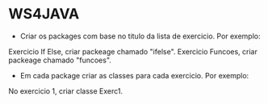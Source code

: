 # WS4JAVA

- Criar os packages com base no titulo da lista de exercicio. Por exemplo:

Exercicio If Else, criar packeage chamado "ifelse".
Exercicio Funcoes, criar packeage chamado "funcoes".

- Em cada package criar as classes para cada exercicio. Por exemplo:

No exercicio 1, criar classe Exerc1.
